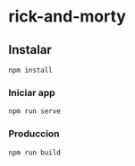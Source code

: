 # rick-and-morty

## Instalar
```
npm install
```

### Iniciar app
```
npm run serve
```

### Produccion
```
npm run build
```
